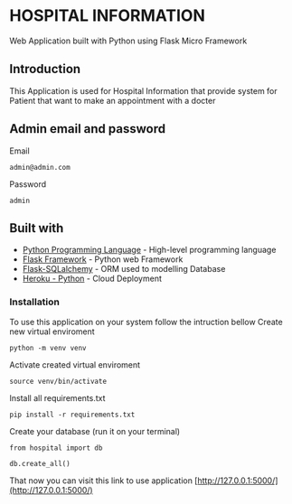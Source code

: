 # HOSPITAL INFORMATION
Web Application built with Python using Flask Micro Framework

## Introduction
This Application is used for Hospital Information that provide system for Patient that want to make an appointment with a docter

## Admin email and password
Email

```
admin@admin.com
```

Password

```
admin
```

## Built with
* [Python Programming Language](https://www.python.org/) - High-level programming language
* [Flask Framework](https://flask.palletsprojects.com/en/2.0.x/) - Python web Framework
* [Flask-SQLalchemy](https://flask-sqlalchemy.palletsprojects.com/en/2.x/) - ORM used to modelling Database
* [Heroku - Python](https://devcenter.heroku.com/categories/python-support) - Cloud Deployment

### Installation
To use this application on your system follow the intruction bellow
Create new virtual enviroment

```
python -m venv venv
```

Activate created virtual enviroment

```
source venv/bin/activate
``` 

Install all requirements.txt
```
pip install -r requirements.txt
```

Create your database (run it on your terminal)
```
from hospital import db

db.create_all()
```

That now you can visit this link to use application [http://127.0.0.1:5000/](http://127.0.0.1:5000/)